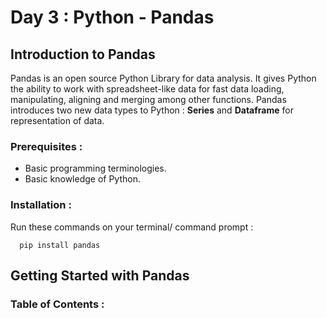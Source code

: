 # Day 3 : Python - Pandas
## Introduction to Pandas 
Pandas is an open source Python Library for data analysis. It gives Python the ability to work with spreadsheet-like data for fast data loading, manipulating, aligning and merging among other functions. 
Pandas introduces two new data types to Python : **Series** and **Dataframe** for representation of data.
### Prerequisites :
* Basic programming terminologies.
* Basic knowledge of Python.
### Installation :
Run these commands on your terminal/ command prompt :
```shell
  pip install pandas
```
## Getting Started with Pandas 
### Table of Contents :

